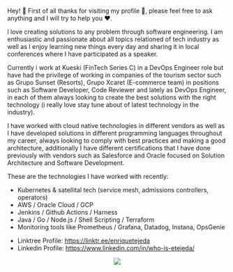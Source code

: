 <!--
**EnriqueTejeda/EnriqueTejeda** is a ✨ _special_ ✨ repository because its `README.md` (this file) appears on your GitHub profile.

Here are some ideas to get you started:

- 🔭 I’m currently working on ...
- 🌱 I’m currently learning ...
- 👯 I’m looking to collaborate on ...
- 🤔 I’m looking for help with ...
- 💬 Ask me about ...
- 📫 How to reach me: ...
- 😄 Pronouns: ...
- ⚡ Fun fact: ...
-->
Hey! :wave: First of all thanks for visiting my profile :pray:, please feel free to ask anything and I will try to help you :heart:.

l love creating solutions to any problem through software engineering. I am enthusiastic and passionate about all topics relationed of tech industry  as well as I enjoy learning new things every day and sharing it in local conferences where I have participated as a speaker.

Currently i work at Kueski (FinTech Series C) in a DevOps Engineer role but have had the privilege of working in companies of the tourism sector such as Grupo Sunset (Resorts), Grupo Xcaret (E-commerce team) in positions such as Software Developer, Code Reviewer and lately as DevOps Engineer, in each of them always looking to create the best solutions with the right technology (i really love stay tune about of latest technology in the industry).

I have worked with cloud native technologies in different vendors as well as I have developed solutions in different programming languages throughout my career, always looking to comply with best practices and making a good architecture, additionally I have different certifications that I have done previously with vendors such as Salesforce and Oracle focused on Solution Architecture and Software Development.

These are the technologies I have worked with recently:

- Kubernetes & satellital tech (service mesh, admissions controllers, operators)
- AWS / Oracle Cloud / GCP
- Jenkins / Github Actions / Harness 
- Java / Go / Node.js / Shell Scripting / Terraform
- Monitoring tools like Prometheus / Grafana, Datadog, Instana, OpsGenie

* Linktree Profile: https://linktr.ee/enriquetejeda
* Linkedin Profile: https://www.linkedin.com/in/who-is-etejeda/

<p align="center">
  <img src="https://github-readme-stats.vercel.app/api?username=EnriqueTejeda&count_private=true&show_icons=true&theme=solarized-dark">
</p>
